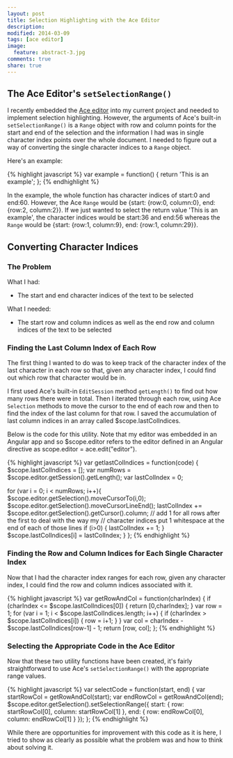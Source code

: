 ```yaml
---
layout: post
title: Selection Highlighting with the Ace Editor
description: 
modified: 2014-03-09
tags: [ace editor]
image:
  feature: abstract-3.jpg
comments: true
share: true
---
```


## The Ace Editor's `setSelectionRange()`
I recently embedded the [Ace editor](http://ace.c9.io/#nav=about) into my current project and needed to implement selection highlighting.  However, the arguments of Ace's built-in `setSelectionRange()` is a `Range` object with row and column points for the start and end of the selection and the information I had was in single character index points over the whole document.  I needed to figure out a way of converting the single character indices to a `Range` object.

Here's an example:

{% highlight javascript %}
var example = function() {
  return 'This is an example';
};
{% endhighlight %}

In the example, the whole function has character indices of start:0 and end:60.  However, the Ace `Range` would be {start: {row:0, column:0}, end: {row:2, column:2}}.  If we just wanted to select the return value 'This is an example', the character indices would be start:36 and end:56 whereas the `Range` would be {start: {row:1, column:9}, end: {row:1, column:29}}.

## Converting Character Indices

### The Problem 

What I had:

* The start and end character indices of the text to be selected

What I needed:
 
* The start row and column indices as well as the end row and column indices of the text to be selected

### Finding the Last Column Index of Each Row

The first thing I wanted to do was to keep track of the character index of the last character in each row so that, given any character index, I could find out which row that character would be in.

I first used Ace's built-in `EditSession` method `getLength()` to find out how many rows there were in total.  Then I iterated through each row, using Ace `Selection` methods to move the cursor to the end of each row and then to find the index of the last column for that row.  I saved the accumulation of last column indices in an array called $scope.lastColIndices.   

Below is the code for this utility.  Note that my editor was embedded in an Angular app and so $scope.editor refers to the editor defined in an Angular directive as scope.editor = ace.edit("editor").

{% highlight javascript %}
var getlastColIndices = function(code) {
  $scope.lastColIndices = [];
  var numRows = $scope.editor.getSession().getLength();
  var lastColIndex = 0;

  for (var i = 0; i < numRows; i++){
    $scope.editor.getSelection().moveCursorTo(i,0);
    $scope.editor.getSelection().moveCursorLineEnd();
    lastColIndex += $scope.editor.getSelection().getCursor().column;
    // add 1 for all rows after the first to deal with the way my 
    // character indices put 1 whitespace at the end of each of those lines
    if (i>0) { lastColIndex += 1; }
    $scope.lastColIndices[i] = lastColIndex;
  }
};
{% endhighlight %}

### Finding the Row and Column Indices for Each Single Character Index

Now that I had the character index ranges for each row, given any character index, I could find the row and column indices associated with it.

{% highlight javascript %}
var getRowAndCol = function(charIndex) {
  if (charIndex <= $scope.lastColIndices[0]) {
    return [0,charIndex];
  }
  var row = 1;
  for (var i = 1; i < $scope.lastColIndices.length; i++) {
    if (charIndex > $scope.lastColIndices[i]) {
      row = i+1;
    }
  }
  var col = charIndex - $scope.lastColIndices[row-1] - 1;
  return [row, col];
};
{% endhighlight %}

### Selecting the Appropriate Code in the Ace Editor

Now that these two utility functions have been created, it's fairly straightforward to use Ace's `setSelectionRange()` with the appropriate range values.

{% highlight javascript %}
var selectCode = function(start, end) {
  var startRowCol = getRowAndCol(start);
  var endRowCol = getRowAndCol(end);
  $scope.editor.getSelection().setSelectionRange({
    start: {
      row: startRowCol[0],
      column: startRowCol[1]
    },
    end: {
      row: endRowCol[0],
      column: endRowCol[1]
    }
  });
};
{% endhighlight %}

While there are opportunities for improvement with this code as it is here, I tried to show as clearly as possible what the problem was and how to think about solving it.

